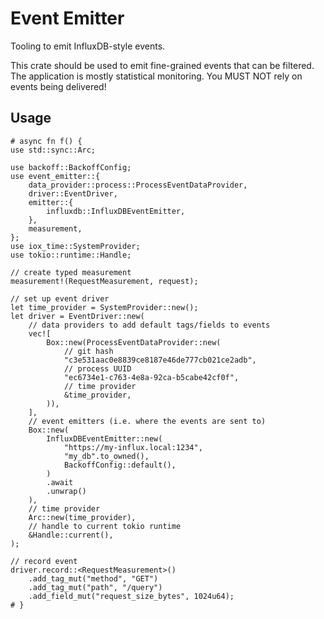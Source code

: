 # Event Emitter
Tooling to emit InfluxDB-style events.

This crate should be used to emit fine-grained events that can be filtered. The application is mostly statistical
monitoring. You MUST NOT rely on events being delivered!

## Usage

```no_run
# async fn f() {
use std::sync::Arc;

use backoff::BackoffConfig;
use event_emitter::{
    data_provider::process::ProcessEventDataProvider,
    driver::EventDriver,
    emitter::{
        influxdb::InfluxDBEventEmitter,
    },
    measurement,
};
use iox_time::SystemProvider;
use tokio::runtime::Handle;

// create typed measurement
measurement!(RequestMeasurement, request);

// set up event driver
let time_provider = SystemProvider::new();
let driver = EventDriver::new(
    // data providers to add default tags/fields to events
    vec![
        Box::new(ProcessEventDataProvider::new(
            // git hash
            "c3e531aac0e8839ce8187e46de777cb021ce2adb",
            // process UUID
            "ec6734e1-c763-4e8a-92ca-b5cabe42cf0f",
            // time provider
            &time_provider,
        )),
    ],
    // event emitters (i.e. where the events are sent to)
    Box::new(
        InfluxDBEventEmitter::new(
            "https://my-influx.local:1234",
            "my_db".to_owned(),
            BackoffConfig::default(),
        )
        .await
        .unwrap()
    ),
    // time provider
    Arc::new(time_provider),
    // handle to current tokio runtime
    &Handle::current(),
);

// record event
driver.record::<RequestMeasurement>()
    .add_tag_mut("method", "GET")
    .add_tag_mut("path", "/query")
    .add_field_mut("request_size_bytes", 1024u64);
# }
```
